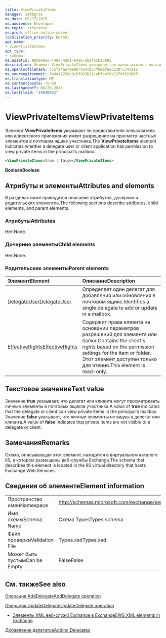```yaml
---
title: ViewPrivateItems
manager: sethgros
ms.date: 09/17/2015
ms.audience: Developer
ms.topic: reference
ms.prod: office-online-server
localization_priority: Normal
api_name:
- ViewPrivateItems
api_type:
- schema
ms.assetid: 80b949ac-440c-4a01-b428-ebafb5b1b802
description: Элемент ViewPrivateItems указывает ли представителя пользователя или клиентского приложения имеет разрешение на просмотр частных элементов в почтовом ящике участника.
ms.openlocfilehash: c35f24ae79e907424cb5cfb0efeec2307334ca12
ms.sourcegitcommit: 34041125dc8c5f993b21cebfc4f8b72f0fd2cb6f
ms.translationtype: MT
ms.contentlocale: ru-RU
ms.lasthandoff: 06/25/2018
ms.locfileid: "19840482"
---
```

# <a name="viewprivateitems"></a><span data-ttu-id="2d26e-103">ViewPrivateItems</span><span class="sxs-lookup"><span data-stu-id="2d26e-103">ViewPrivateItems</span></span>

<span data-ttu-id="2d26e-104">Элемент **ViewPrivateItems** указывает ли представителя пользователя или клиентского приложения имеет разрешение на просмотр частных элементов в почтовом ящике участника.</span><span class="sxs-lookup"><span data-stu-id="2d26e-104">The **ViewPrivateItems** element indicates whether a delegate user or client application has permission to view private items in the principal's mailbox.</span></span> 
  
```XML
<ViewPrivateItems>true | false</ViewPrivateItems>
```

 <span data-ttu-id="2d26e-105">**Boolean**</span><span class="sxs-lookup"><span data-stu-id="2d26e-105">**Boolean**</span></span>
## <a name="attributes-and-elements"></a><span data-ttu-id="2d26e-106">Атрибуты и элементы</span><span class="sxs-lookup"><span data-stu-id="2d26e-106">Attributes and elements</span></span>

<span data-ttu-id="2d26e-107">В разделах ниже приводится описание атрибутов, дочерних и родительских элементов.</span><span class="sxs-lookup"><span data-stu-id="2d26e-107">The following sections describe attributes, child elements, and parent elements.</span></span>
  
### <a name="attributes"></a><span data-ttu-id="2d26e-108">Атрибуты</span><span class="sxs-lookup"><span data-stu-id="2d26e-108">Attributes</span></span>

<span data-ttu-id="2d26e-109">Нет.</span><span class="sxs-lookup"><span data-stu-id="2d26e-109">None.</span></span>
  
### <a name="child-elements"></a><span data-ttu-id="2d26e-110">Дочерние элементы</span><span class="sxs-lookup"><span data-stu-id="2d26e-110">Child elements</span></span>

<span data-ttu-id="2d26e-111">Нет.</span><span class="sxs-lookup"><span data-stu-id="2d26e-111">None.</span></span>
  
### <a name="parent-elements"></a><span data-ttu-id="2d26e-112">Родительские элементы</span><span class="sxs-lookup"><span data-stu-id="2d26e-112">Parent elements</span></span>

|<span data-ttu-id="2d26e-113">**Элемент**</span><span class="sxs-lookup"><span data-stu-id="2d26e-113">**Element**</span></span>|<span data-ttu-id="2d26e-114">**Описание**</span><span class="sxs-lookup"><span data-stu-id="2d26e-114">**Description**</span></span>|
|:-----|:-----|
|[<span data-ttu-id="2d26e-115">DelegateUser</span><span class="sxs-lookup"><span data-stu-id="2d26e-115">DelegateUser</span></span>](delegateuser.md) <br/> |<span data-ttu-id="2d26e-116">Определяет один делегат для добавления или обновления в почтовом ящике.</span><span class="sxs-lookup"><span data-stu-id="2d26e-116">Identifies a single delegate to add or update in a mailbox.</span></span>  <br/> |
|[<span data-ttu-id="2d26e-117">EffectiveRights</span><span class="sxs-lookup"><span data-stu-id="2d26e-117">EffectiveRights</span></span>](effectiverights.md) <br/> |<span data-ttu-id="2d26e-118">Содержит права клиента на основании параметров разрешений для элемента или папки.</span><span class="sxs-lookup"><span data-stu-id="2d26e-118">Contains the client's rights based on the permission settings for the item or folder.</span></span> <span data-ttu-id="2d26e-119">Этот элемент доступен только для чтения.</span><span class="sxs-lookup"><span data-stu-id="2d26e-119">This element is read-only.</span></span>  <br/> |
   
## <a name="text-value"></a><span data-ttu-id="2d26e-120">Текстовое значение</span><span class="sxs-lookup"><span data-stu-id="2d26e-120">Text value</span></span>

<span data-ttu-id="2d26e-121">Значение **true** указывает, что делегат или клиента могут просматривать личные элементы в почтовых ящиков участника.</span><span class="sxs-lookup"><span data-stu-id="2d26e-121">A value of **true** indicates that the delegate or client can view private items in the principal's mailbox.</span></span> <span data-ttu-id="2d26e-122">Значение **false** указывает, что личные элементы не видны в делегат или клиента.</span><span class="sxs-lookup"><span data-stu-id="2d26e-122">A value of **false** indicates that private items are not visible to a delegate or client.</span></span> 
  
## <a name="remarks"></a><span data-ttu-id="2d26e-123">Замечания</span><span class="sxs-lookup"><span data-stu-id="2d26e-123">Remarks</span></span>

<span data-ttu-id="2d26e-124">Схема, описывающая этот элемент, находится в виртуальном каталоге IIS, в котором размещены веб-службы Exchange.</span><span class="sxs-lookup"><span data-stu-id="2d26e-124">The schema that describes this element is located in the IIS virtual directory that hosts Exchange Web Services.</span></span>
  
## <a name="element-information"></a><span data-ttu-id="2d26e-125">Сведения об элементе</span><span class="sxs-lookup"><span data-stu-id="2d26e-125">Element information</span></span>

|||
|:-----|:-----|
|<span data-ttu-id="2d26e-126">Пространство имен</span><span class="sxs-lookup"><span data-stu-id="2d26e-126">Namespace</span></span>  <br/> |http://schemas.microsoft.com/exchange/services/2006/types  <br/> |
|<span data-ttu-id="2d26e-127">Имя схемы</span><span class="sxs-lookup"><span data-stu-id="2d26e-127">Schema Name</span></span>  <br/> |<span data-ttu-id="2d26e-128">Схема Types</span><span class="sxs-lookup"><span data-stu-id="2d26e-128">Types schema</span></span>  <br/> |
|<span data-ttu-id="2d26e-129">Файл проверки</span><span class="sxs-lookup"><span data-stu-id="2d26e-129">Validation File</span></span>  <br/> |<span data-ttu-id="2d26e-130">Types.xsd</span><span class="sxs-lookup"><span data-stu-id="2d26e-130">Types.xsd</span></span>  <br/> |
|<span data-ttu-id="2d26e-131">Может быть пустым</span><span class="sxs-lookup"><span data-stu-id="2d26e-131">Can be Empty</span></span>  <br/> |<span data-ttu-id="2d26e-132">False</span><span class="sxs-lookup"><span data-stu-id="2d26e-132">False</span></span>  <br/> |
   
## <a name="see-also"></a><span data-ttu-id="2d26e-133">См. также</span><span class="sxs-lookup"><span data-stu-id="2d26e-133">See also</span></span>



[<span data-ttu-id="2d26e-134">Операция AddDelegate</span><span class="sxs-lookup"><span data-stu-id="2d26e-134">AddDelegate operation</span></span>](adddelegate-operation.md)
  
[<span data-ttu-id="2d26e-135">Операция UpdateDelegate</span><span class="sxs-lookup"><span data-stu-id="2d26e-135">UpdateDelegate operation</span></span>](updatedelegate-operation.md)


- [<span data-ttu-id="2d26e-136">Элементы XML веб-служб Exchange в Exchange</span><span class="sxs-lookup"><span data-stu-id="2d26e-136">EWS XML elements in Exchange</span></span>](ews-xml-elements-in-exchange.md)


[<span data-ttu-id="2d26e-137">Добавление делегатов</span><span class="sxs-lookup"><span data-stu-id="2d26e-137">Adding Delegates</span></span>](http://msdn.microsoft.com/library/3a744150-66a3-4a13-9433-793603ba5038%28Office.15%29.aspx)

